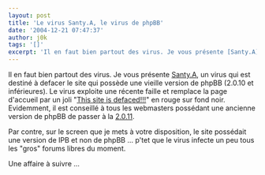 ```yaml
---
layout: post
title: 'Le virus Santy.A, le virus de phpBB'
date: '2004-12-21 07:47:37'
author: j0k
tags: '[]'
excerpt: 'Il en faut bien partout des virus. Je vous présente [Santy.A](http://www.secuser.com/alertes/2004/santy.htm), un virus qui est destiné à defacer le site qui possède une vieille version de phpBB (2.0.10 et inférieures). Le virus exploite une récente faille et remplace la page d''accueil par un joli "[This site is defaced!!!](http://www.j0k3r.net/img/news/santy.jpg      ...'
---
```


Il en faut bien partout des virus. Je vous présente [Santy.A](http://www.secuser.com/alertes/2004/santy.htm), un virus qui est destiné à defacer le site qui possède une vieille version de phpBB (2.0.10 et inférieures). Le virus exploite une récente faille et remplace la page d'accueil par un joli "[This site is defaced!!!](http://www.j0k3r.net/img/news/santy.jpg)" en rouge sur fond noir.   Evidemment, il est conseillé à tous les webmasters possédant une ancienne version de phpBB de passer à la [2.0.11](http://sourceforge.net/project/showfiles.php?group_id=7885&amp;package_id=28882&amp;release_id=283691).

Par contre, sur le screen que je mets à votre disposition, le site possédait une version de IPB et non de phpBB ... p'tet que le virus infecte un peu tous les "gros" forums libres du moment.

Une affaire à suivre ...
